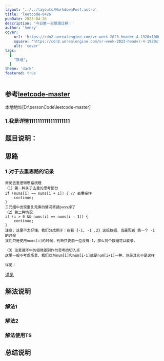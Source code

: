 ```yaml
---
layout: '../../layouts/MarkdownPost.astro'
title: 'leetcode-0426'
pubDate: 2023-04-26
description: '今日第一天整理迁移：'
author: 'henry'
cover:
    url: 'https://cdn2.unrealengine.com/vr-week-2023-header-4-1920x1080-376e6c48383f.jpg?resize=1&w=1920'
    square: 'https://cdn2.unrealengine.com/vr-week-2023-header-4-1920x1080-376e6c48383f.jpg?resize=1&w=1920'
    alt: 'cover'
tags:
  [
    "数组",
  ]
theme: 'dark'
featured: true
---
```


<!-- TODO:文章详情 -->
## 参考[leetcode-master](https://github.com/youngyangyang04/leetcode-master.git)

本地地址[D:\personCode\leetcode-master]
### 1.我是详情1111111111111111111


## 题目说明：



## 思路
### 1.对于去重思路的记录

~~~
常见去重逻辑思路梳理
（1）第一种关于去重的思考部分
if (nums[i] == nums[i + 1]) { // 去重操作
    continue;
}
三元组中出现重复元素的情况直接pass掉了
（2）第二种情况
if (i > 0 && nums[i] == nums[i - 1]) {
    continue;
}
注意，这里不太好懂，我们分成例子：在看 {-1, -1 ,2} 这组数据，当遍历到 第一个 -1 的时候
我们只是使用nums[i]的时候，判断只要前一位没有-1，那么找个数组可以收录。

（3）注意循环中的细微差别作为思考的切入点
这里一般不考虑场景，我们以为num[i]和num[i-1]或是num[i+1]一种，但是其实不是这样

详见：

~~~
[详见](https://programmercarl.com/0015.%E4%B8%89%E6%95%B0%E4%B9%8B%E5%92%8C.html#%E5%8E%BB%E9%87%8D%E9%80%BB%E8%BE%91%E7%9A%84%E6%80%9D%E8%80%83)


## 解法说明

### 解法1



### 解法2




### 解法使用TS


## 总结说明